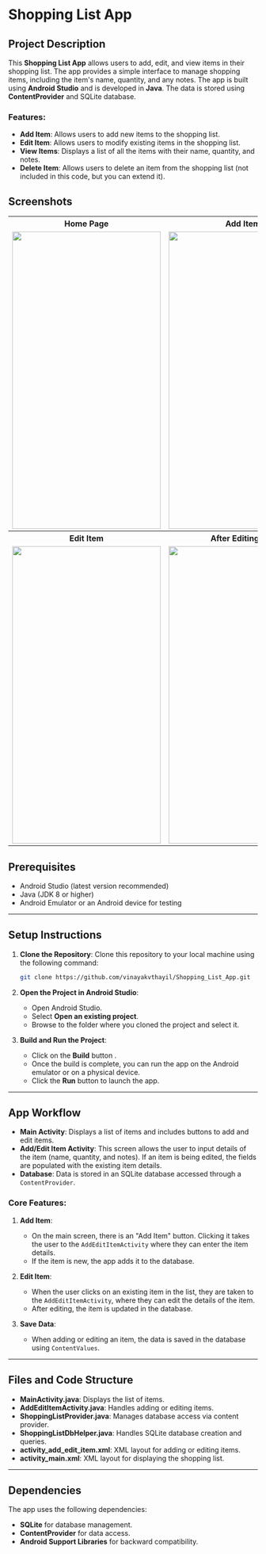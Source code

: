 # Shopping List App 

## Project Description

This **Shopping List App** allows users to add, edit, and view items in their shopping list. The app provides a simple interface to manage shopping items, including the item's name, quantity, and any notes. The app is built using **Android Studio** and is developed in **Java**. The data is stored using **ContentProvider** and SQLite database.

### Features:
- **Add Item**: Allows users to add new items to the shopping list.
- **Edit Item**: Allows users to modify existing items in the shopping list.
- **View Items**: Displays a list of all the items with their name, quantity, and notes.
- **Delete Item**: Allows users to delete an item from the shopping list (not included in this code, but you can extend it).

## Screenshots
<table>
  <tr>
    <th>Home Page</th>
      <th>Add Item</th>
    <th>Added List</th>
  </tr>
  <tr>
    <td><img src="https://github.com/user-attachments/assets/51b8e32d-9fe5-43ea-903f-f81b6c8ff040" width="300" height="600"></td>
    <td><img src="https://github.com/user-attachments/assets/7d13931a-cadc-41aa-9246-673e2c3866f7" width="300" height="600"></td>
    <td><img src="https://github.com/user-attachments/assets/d80970a4-2945-49c8-bc5c-974cc8ac0b35" width="300" height="600"></td>
  </tr>
  <tr>  
    <th>Edit Item</th>
    <th>After Editing List</th>
  </tr>
  <tr>
    <td><img src="https://github.com/user-attachments/assets/e44dd23e-f5c9-4321-b7ae-923c1c61e511" width="300" height="600"></td>
    <td><img src="https://github.com/user-attachments/assets/d19fecc5-348f-40d6-9d27-40a13ee3fc1f" width="300" height="600"></td>
  </tr>
</table>

## Prerequisites

- Android Studio (latest version recommended)
- Java (JDK 8 or higher)
- Android Emulator or an Android device for testing

---

## Setup Instructions

1. **Clone the Repository**:
   Clone this repository to your local machine using the following command:

   ```bash
   git clone https://github.com/vinayakvthayil/Shopping_List_App.git
   ```

2. **Open the Project in Android Studio**:
   - Open Android Studio.
   - Select **Open an existing project**.
   - Browse to the folder where you cloned the project and select it.

3. **Build and Run the Project**:
   - Click on the **Build** button .
   - Once the build is complete, you can run the app on the Android emulator or on a physical device.
   - Click the **Run** button to launch the app.

---

## App Workflow

- **Main Activity**: Displays a list of items and includes buttons to add and edit items.
- **Add/Edit Item Activity**: This screen allows the user to input details of the item (name, quantity, and notes). If an item is being edited, the fields are populated with the existing item details.
- **Database**: Data is stored in an SQLite database accessed through a `ContentProvider`.

### Core Features:
1. **Add Item**:
   - On the main screen, there is an "Add Item" button. Clicking it takes the user to the `AddEditItemActivity` where they can enter the item details.
   - If the item is new, the app adds it to the database.

2. **Edit Item**:
   - When the user clicks on an existing item in the list, they are taken to the `AddEditItemActivity`, where they can edit the details of the item.
   - After editing, the item is updated in the database.

3. **Save Data**:
   - When adding or editing an item, the data is saved in the database using `ContentValues`.

---

## Files and Code Structure

- **MainActivity.java**: Displays the list of items.
- **AddEditItemActivity.java**: Handles adding or editing items.
- **ShoppingListProvider.java**: Manages database access via content provider.
- **ShoppingListDbHelper.java**: Handles SQLite database creation and queries.
- **activity_add_edit_item.xml**: XML layout for adding or editing items.
- **activity_main.xml**: XML layout for displaying the shopping list.

---

## Dependencies

The app uses the following dependencies:

- **SQLite** for database management.
- **ContentProvider** for data access.
- **Android Support Libraries** for backward compatibility.
